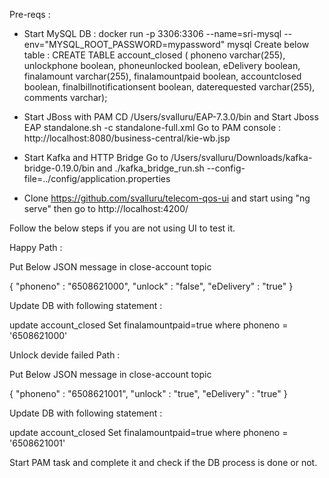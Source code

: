 Pre-reqs : 

- Start MySQL DB : docker run -p 3306:3306 --name=sri-mysql --env="MYSQL_ROOT_PASSWORD=mypassword" mysql
	Create below table : 
		CREATE TABLE account_closed (
	    phoneno varchar(255),
	    unlockphone boolean,
	    phoneunlocked boolean,
	    eDelivery boolean,
	    finalamount varchar(255),
	    finalamountpaid boolean,
	    accountclosed boolean,
	    finalbillnotificationsent boolean,
	    daterequested varchar(255),
	    comments varchar);
		

- Start JBoss with PAM
	CD /Users/svalluru/EAP-7.3.0/bin and Start Jboss EAP standalone.sh -c standalone-full.xml
	Go to PAM console : http://localhost:8080/business-central/kie-wb.jsp 
	
- Start Kafka and HTTP Bridge
	Go to /Users/svalluru/Downloads/kafka-bridge-0.19.0/bin and ./kafka_bridge_run.sh --config-file=../config/application.properties

- Clone https://github.com/svalluru/telecom-qos-ui and start using "ng serve" then go to http://localhost:4200/


Follow the below steps if you are not using UI to test it.

Happy Path : 

Put Below JSON message in close-account topic

{
	"phoneno" : "6508621000",
	"unlock" : "false",
	"eDelivery" : "true"
}

Update DB with following statement : 

update account_closed Set finalamountpaid=true where phoneno = '6508621000'


Unlock devide failed Path : 

Put Below JSON message in close-account topic

{
	"phoneno" : "6508621001",
	"unlock" : "true",
	"eDelivery" : "true"
}

Update DB with following statement : 

update account_closed Set finalamountpaid=true where phoneno = '6508621001'

Start PAM task and complete it and check if the DB process is done or not.







